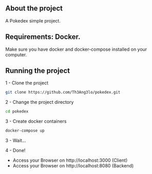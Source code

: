## About the project
A Pokedex simple project.

## Requirements: Docker.
Make sure you have docker and docker-compose installed on your computer.

## Running the project
1 - Clone the project
```zsh
git clone https://github.com/Th3Ang3lo/pokedex.git
```

2 - Change the project directory
```zsh
cd pokedex
```

3 - Create docker containers
```zsh
docker-compose up
```

3 - Wait...

4 - Done!
- Access your Browser on http://localhost:3000 (Client)
-  Access your Browser on http://localhost:8080 (Backend) 